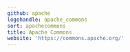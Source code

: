 ```yaml
---
github: apache
logohandle: apache_commons
sort: apachecommons
title: Apache Commons
website: 'https://commons.apache.org/'
---
```

